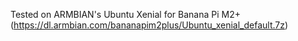 Tested on ARMBIAN's Ubuntu Xenial for Banana Pi M2+ (https://dl.armbian.com/bananapim2plus/Ubuntu_xenial_default.7z)
